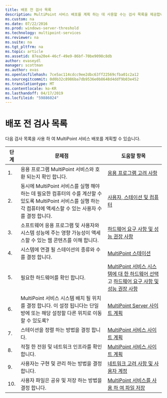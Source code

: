 ```yaml
---
title: 배포 전 검사 목록
description: MultiPoint 서비스 배포를 계획 하는 데 사용할 수는 검사 목록을 제공합니다
ms.custom: na
ms.date: 07/22/2016
ms.prod: windows-server-threshold
ms.technology: multipoint-services
ms.reviewer: na
ms.suite: na
ms.tgt_pltfrm: na
ms.topic: article
ms.assetid: 87ea20e4-46cf-49e9-86bf-70be9098c8db
author: evaseydl
manager: scottman
ms.author: evas
ms.openlocfilehash: 7ce5ac114cdcc9ee2dbc63ff22569cfba01c2a12
ms.sourcegitcommit: 0d0b32c8986ba7db9536e0b8648d4ddf9b03e452
ms.translationtype: MT
ms.contentlocale: ko-KR
ms.lasthandoff: 04/17/2019
ms.locfileid: "59886024"
---
```

# <a name="predeployment-checklist"></a>배포 전 검사 목록
다음 검사 목록을 사용 하 여 MultiPoint 서비스 배포를 계획할 수 있습니다.  
  
|단계|문제점|도움말 항목|  
|--------|---------|--------------|  
|1.|응용 프로그램 MultiPoint 서비스와 호환 되는지 확인 합니다.|[응용 프로그램 고려 사항](Application-Considerations.md)|  
|2.|동시에 MultiPoint 서비스를 실행 해야 하는 데 필요한 컴퓨터의 수를 계산할 수 있도록 MultiPoint 서비스를 실행 하는 각 컴퓨터에 액세스할 수 있는 사용자 수를 결정 합니다.|[사용자, 스테이션 및 컴퓨터](MultiPoint-services-Site-Planning.md#users-stations-and-computers)|  
|3.|소프트웨어 응용 프로그램 및 사용자와 시스템 성능에 주는 영향 가능성이 액세스할 수 있는 웹 콘텐츠를 이해 합니다.|[하드웨어 요구 사항 및 성능 권장 사항](hardware-and-performance-recommendations.md)|  
|4.|시스템에 연결 될 스테이션의 종류와 수를 결정 합니다.|[MultiPoint 스테이션](MultiPoint-services-Stations.md)|  
|5.|필요한 하드웨어를 확인 합니다.|[MultiPoint 서비스 시스템에 대 한 하드웨어 선택](Selecting-Hardware-for-Your-MultiPoint-services-System.md) 고 [하드웨어 요구 사항 및 성능 권장 사항](hardware-and-performance-recommendations.md)|  
|6.|MultiPoint 서비스 시스템 배치 될 위치를 결정 합니다. 이 설정 됩니다는 단일 방에 또는 해당 설정할 다른 위치로 이동할 수 있도록?|[MultiPoint Server 사이트 계획](MultiPoint-services-Site-Planning.md)|  
|7.|스테이션을 정렬 하는 방법을 결정 합니다.|[MultiPoint 서비스 사이트 계획](MultiPoint-services-Site-Planning.md)|  
|8.|적절 한 전원 및 네트워크 인프라를 확인 합니다.|[MultiPoint 서비스 사이트 계획](MultiPoint-services-Site-Planning.md)|  
|9.|사용자는 구현 및 관리 하는 방법을 결정 합니다.|[네트워크 고려 사항 및 사용자 계정](Network-Considerations-and-User-Accounts.md)|  
|10.|사용자 파일은 공유 및 저장 하는 방법을 결정 합니다.|[MultiPoint 서비스를 사용 하 여 파일 저장](Storing-Files-with-MultiPoint-services.md)|